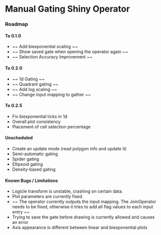 # Manual Gating Shiny Operator

### Roadmap

#### To 0.1.0
* ~~ Add biexponential scaling ~~
* ~~ Show saved gate when opening the operator again ~~
* ~~ Selection Accuracy Improvement ~~

#### To 0.2.0
* ~~ 1d Gating ~~
* ~~ Quadrant gating ~~
* ~~ Add log scaling ~~
* ~~ Change input mapping to gather ~~

#### To 0.2.5
* Fix biexponential ticks in 1d
* Overall plot consistency
* Placement of cell selection percentage

#### Unscheduled
* Create an update mode (read polygon info and update it)
* Semi-automatic gating
* Spider gating
* Ellipsoid gating
* Density-based gating



#### Known Bugs / Limitations

* Logicle transform is unstable, crashing on certain data. 
* Plot parameters are currently fixed.
* ~~ The operator currently outputs the input mapping. The JoinOperator needs to be fixed, otherwise it tries to add all flag values to each input entry ~~
* Trying to save the gate before drawing is currently allowed and causes an error
* Axis appearance is different between linear and biexponential plots

